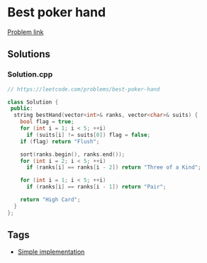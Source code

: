 # Best poker hand

[Problem link](https://leetcode.com/problems/best-poker-hand)

## Solutions


### Solution.cpp
```cpp
// https://leetcode.com/problems/best-poker-hand

class Solution {
 public:
  string bestHand(vector<int>& ranks, vector<char>& suits) {
    bool flag = true;
    for (int i = 1; i < 5; ++i)
      if (suits[i] != suits[0]) flag = false;
    if (flag) return "Flush";

    sort(ranks.begin(), ranks.end());
    for (int i = 2; i < 5; ++i)
      if (ranks[i] == ranks[i - 2]) return "Three of a Kind";

    for (int i = 1; i < 5; ++i)
      if (ranks[i] == ranks[i - 1]) return "Pair";

    return "High Card";
  }
};
```
## Tags

* [Simple implementation](/Collections/simple-implementation.md#simple-implementation)
